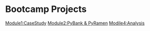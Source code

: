 # Bootcamp Projects
[Module1:CaseStudy](project1)
[Module2:PyBank & PyRamen](project2)
[Modile4:Analysis](project3)
